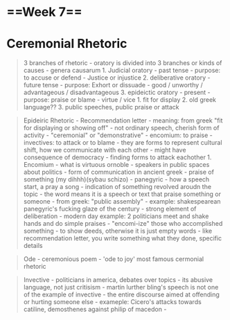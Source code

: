 # ==Week 7==

# Ceremonial Rhetoric
>  3 branches of rhetoric
 	 - oratory is divided into 3 branches or kinds of causes
 	 - genera causarum
 	 1. Judicial oratory 
        - past tense
        - purpose: to accuse or defend
        - Justice or injustice
 	 2. deliberative oratory
        - future tense
        - purpose: Exhort or dissuade
        - good / unworthy / advantageous / disadvantageous
 	 3. epideictic oratory
        - present
        - purpose: praise or blame 
        - virtue / vice
 		 1. fit for display
 		 2. old greek language??
 		 3. public speeches, public praise or attack

> Epideiric Rhetoric
    - Recommendation letter
    - meaning: from greek "fit for displaying or showing off"
    - not ordinary speech, cherish form of activity
    - "ceremonial" or "demonstrative"
    - encomium: to praise
    - invectives: to attack or to blame 
    - they are forms to represent cultural shift, how we communicate with each other
    - might have consequence of democracy 
    - finding forms to attack eachother 
    1. Encomium
        - what is virtuous ornoble
        - speakers in public spaces about politics
        - form of communication in ancient greek
        - praise of something (my dihhh)(sybau schizo)
        - panegyric
            - how a speech start, a pray a song
            - indication of something revolved aroudn the topic
            - the word means it is a speech or text that praise something or someone
            - from greek: "public assembly"
            - example: shakespearean panegyric's fucking glaze of the century
            - strong element of deliberation 
            - modern day example: 2 politicians meet and shake hands and do simple praises 
        - "encomi-ize" those who accomplished something
        - to show deeds, otherwise it is just empty words
        - like recommendation letter, you write something what they done, specific details

> Ode
    - ceremonious poem
    - 'ode to joy' most famous cermonial rhetoric

> Invective
    - politicians in america, debates over topics
    - its abusive language, not just critisism 
    - martin lurther bling's speech is not one of the example of invective
    - the entire discourse aimed at offending or hurting someone else
    - exameple: Cicero's attacks towards catiline, demosthenes against philip of macedon
    -
